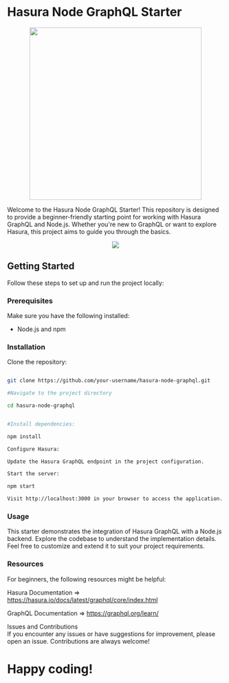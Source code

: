 # Hasura Node GraphQL Starter

<p align="center"> 
 <img src="https://octodex.github.com/images/mona-the-rivetertocat.png" width="400" width="400" /> 
</p>

Welcome to the Hasura Node GraphQL Starter! This repository is designed to provide a beginner-friendly starting point for working with Hasura GraphQL and Node.js. Whether you're new to GraphQL or want to explore Hasura, this project aims to guide you through the basics.

<p align="center">
  <a href="https://skillicons.dev">
    <img src="https://skills.thijs.gg/icons?i=nodejs,graphql,hasura&theme=dark&perline=6" />
  </a>
</p>

## Getting Started

Follow these steps to set up and run the project locally:

### Prerequisites

Make sure you have the following installed:

- Node.js and npm

### Installation

Clone the repository:

```bash

git clone https://github.com/your-username/hasura-node-graphql.git

#Navigate to the project directory

cd hasura-node-graphql


#Install dependencies:

npm install

Configure Hasura:

Update the Hasura GraphQL endpoint in the project configuration.

Start the server:

npm start

Visit http://localhost:3000 in your browser to access the application.

```

### Usage
This starter demonstrates the integration of Hasura GraphQL with a Node.js backend. Explore the codebase to understand the implementation details. Feel free to customize and extend it to suit your project requirements.

### Resources
For beginners, the following resources might be helpful:

Hasura Documentation => https://hasura.io/docs/latest/graphql/core/index.html<br>

GraphQL Documentation => https://graphql.org/learn/<br>

Issues and Contributions<br>
If you encounter any issues or have suggestions for improvement, please open an issue. Contributions are always welcome!

# Happy coding!
